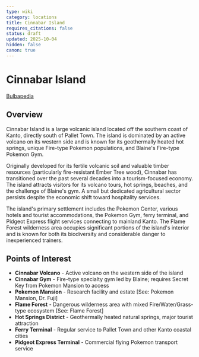 ```yaml
---
type: wiki
category: locations
title: Cinnabar Island
requires_citations: false
status: draft
updated: 2025-10-04
hidden: false
canon: true
---
```


# Cinnabar Island

[Bulbapedia](https://bulbapedia.bulbagarden.net/wiki/Cinnabar_Island)

## Overview

Cinnabar Island is a large volcanic island located off the southern coast of Kanto, directly south of Pallet Town. The island is dominated by an active volcano on its western side and is known for its geothermally heated hot springs, unique Fire-type Pokemon populations, and Blaine's Fire-type Pokemon Gym.

Originally developed for its fertile volcanic soil and valuable timber resources (particularly fire-resistant Ember Tree wood), Cinnabar has transitioned over the past several decades into a tourism-focused economy. The island attracts visitors for its volcano tours, hot springs, beaches, and the challenge of Blaine's gym. A small but dedicated agricultural sector persists despite the economic shift toward hospitality services.

The island's primary settlement includes the Pokemon Center, various hotels and tourist accommodations, the Pokemon Gym, ferry terminal, and Pidgeot Express flight services connecting to mainland Kanto. The Flame Forest wilderness area occupies significant portions of the island's interior and is known for both its biodiversity and considerable danger to inexperienced trainers.

## Points of Interest

- **Cinnabar Volcano** - Active volcano on the western side of the island
- **Cinnabar Gym** - Fire-type specialty gym led by Blaine; requires Secret Key from Pokemon Mansion to access
- **Pokemon Mansion** - Research facility and estate [See: Pokemon Mansion, Dr. Fuji]
- **Flame Forest** - Dangerous wilderness area with mixed Fire/Water/Grass-type ecosystem [See: Flame Forest]
- **Hot Springs District** - Geothermally heated natural springs, major tourist attraction
- **Ferry Terminal** - Regular service to Pallet Town and other Kanto coastal cities
- **Pidgeot Express Terminal** - Commercial flying Pokemon transport service
